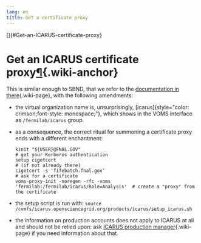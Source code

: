 ```yaml
---
lang: en
title: Get a certificate proxy
---
```


[]{#Get-an-ICARUS-certificate-proxy}

Get an ICARUS certificate proxy[¶](#Get-an-ICARUS-certificate-proxy){.wiki-anchor}
==================================================================================

This is similar enough to SBND, that we refer to the [documentation in
there](Get_a_certificate_proxy.html){.wiki-page}, with the following
amendments:

-   the virtual organization name is, unsurprisingly,
    [icarus]{style="color: crimson;font-style: monospace;"}, which shows
    in the VOMS interface as `/fermilab/icarus` group.
-   as a consequence, the correct ritual for summoning a certificate
    proxy ends with a different enchantment:

        kinit "${USER}@FNAL.GOV"                                                       # get your Kerberos authentication
        setup cigetcert                                                                # (if not already there)
        cigetcert -s 'fifebatch.fnal.gov'                                              # ask for a certificate
        voms-proxy-init -noregen -rfc -voms 'fermilab:/fermilab/icarus/Role=Analysis'  # create a "proxy" from the certificate

-   the setup script is run with:
    `source /cvmfs/icarus.opensciencegrid.org/products/icarus/setup_icarus.sh`
-   the information on production accounts does not apply to ICARUS at
    all and should not be relied upon: ask [ICARUS production
    manager](Roles_and_people.html){.wiki-page} if you need information
    about that.
